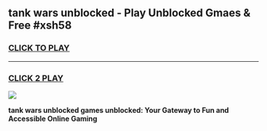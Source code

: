 
## tank wars unblocked - Play Unblocked Gmaes & Free #xsh58
<h3>
<a href="https://news.freeplayer.one?title=tank_wars_unblocked&ref=24F">CLICK TO PLAY</a></h3>
<hr>

<h3>
<a href="https://news.freeplayer.one?title=tank_wars_unblocked&ref=24F">CLICK 2 PLAY</a>
  
</h3>

<a href="https://news.freeplayer.one?title=tank_wars_unblocked&ref=24F/"><img src="https://clearcache.store/games.png"></a>


**tank wars unblocked games unblocked: Your Gateway to Fun and Accessible Online Gaming**
